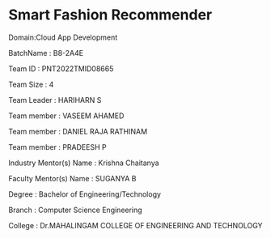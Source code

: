 ﻿# Smart Fashion Recommender

Domain:Cloud App Development

BatchName : B8-2A4E
 
 Team ID : PNT2022TMID08665

Team Size : 4

Team Leader : HARIHARN S

Team member : VASEEM AHAMED 

Team member : DANIEL RAJA RATHINAM

Team member : PRADEESH P

Industry Mentor(s) Name : Krishna Chaitanya

Faculty Mentor(s) Name : SUGANYA B

Degree : Bachelor of Engineering/Technology

Branch : Computer Science Engineering

College : Dr.MAHALINGAM COLLEGE OF ENGINEERING AND TECHNOLOGY
